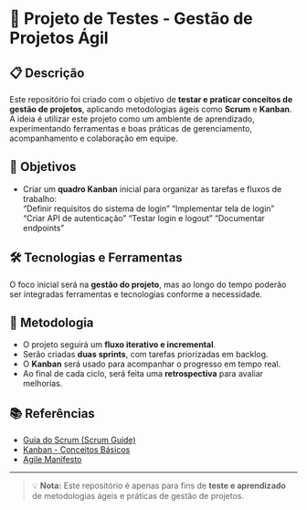 # 🧩 Projeto de Testes - Gestão de Projetos Ágil

## 📋 Descrição

Este repositório foi criado com o objetivo de **testar e praticar conceitos de gestão de projetos**, aplicando metodologias ágeis como **Scrum** e **Kanban**.  
A ideia é utilizar este projeto como um ambiente de aprendizado, experimentando ferramentas e boas práticas de gerenciamento, acompanhamento e colaboração em equipe.

## 🎯 Objetivos

- Criar um **quadro Kanban** inicial para organizar as tarefas e fluxos de trabalho:  
“Definir requisitos do sistema de login”
“Implementar tela de login”
“Criar API de autenticação”
“Testar login e logout”
“Documentar endpoints”


## 🛠️ Tecnologias e Ferramentas

O foco inicial será na **gestão do projeto**, mas ao longo do tempo poderão ser integradas ferramentas e tecnologias conforme a necessidade.  

## 🔄 Metodologia

- O projeto seguirá um **fluxo iterativo e incremental**.  
- Serão criadas **duas sprints**, com tarefas priorizadas em backlog.  
- O **Kanban** será usado para acompanhar o progresso em tempo real.  
- Ao final de cada ciclo, será feita uma **retrospectiva** para avaliar melhorias.

## 📚 Referências

- [Guia do Scrum (Scrum Guide)](https://scrumguides.org/docs/scrumguide/v2020/2020-Scrum-Guide-Portuguese-Brazilian.pdf)
- [Kanban - Conceitos Básicos](https://www.atlassian.com/br/agile/kanban)
- [Agile Manifesto](https://agilemanifesto.org/iso/ptbr/manifesto.html)

---

> 💡 **Nota:** Este repositório é apenas para fins de **teste e aprendizado** de metodologias ágeis e práticas de gestão de projetos.

